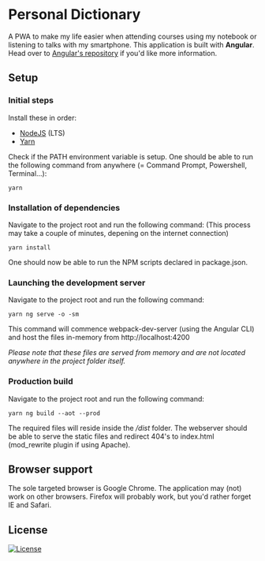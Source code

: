 # Personal Dictionary

A PWA to make my life easier when attending courses using my notebook or listening to talks with my smartphone. This application is built with **Angular**. Head over to [Angular's repository](https://github.com/angular/angular) if you'd like more information.

## Setup

### Initial steps

Install these in order:

* [NodeJS](https://nodejs.org/en/) (LTS)
* [Yarn](https://yarnpkg.com/lang/en/)

Check if the PATH environment variable is setup. One should be able to run the following command from anywhere (= Command Prompt, Powershell, Terminal...):

```shell
yarn
```

### Installation of dependencies

Navigate to the project root and run the following command:
(This process may take a couple of minutes, depening on the internet connection)

```shell
yarn install
```

One should now be able to run the NPM scripts declared in package.json.

### Launching the development server

Navigate to the project root and run the following command:

```shell
yarn ng serve -o -sm
```

This command will commence webpack-dev-server (using the Angular CLI) and host the files in-memory from http://localhost:4200

_Please note that these files are served from memory and are not located anywhere in the project folder itself._

### Production build

Navigate to the project root and run the following command:

```shell
yarn ng build --aot --prod
```

The required files will reside inside the _/dist_ folder. The webserver should be able to serve the static files and redirect 404's to index.html (mod_rewrite plugin if using Apache).

## Browser support

The sole targeted browser is Google Chrome. The application may (not) work on other browsers. Firefox will probably work, but you'd rather forget IE and Safari.

## License

[![License](https://img.shields.io/github/license/mashape/apistatus.svg)](https://raw.githubusercontent.com/abdullahsari/personal-dictionary/master/LICENSE)
